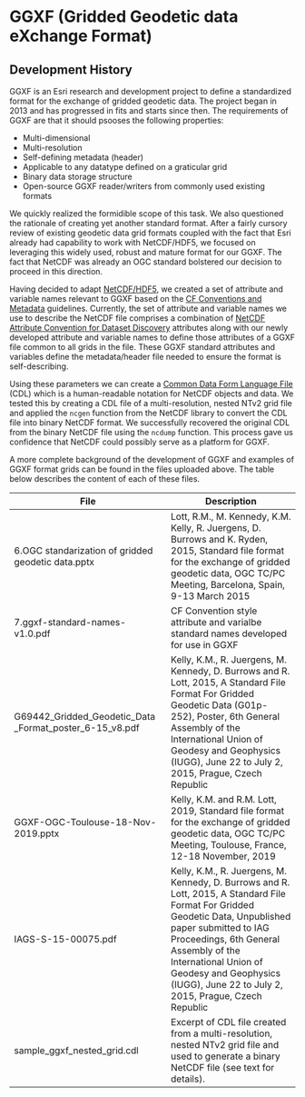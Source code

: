 # GGXF (Gridded Geodetic data eXchange Format)

## Development History
GGXF is an Esri research and development project to define a standardized format for the exchange of gridded geodetic data. The project began in 2013 and has progressed in fits and starts since then. The requirements of GGXF are that it should psooses the following properties:

- Multi-dimensional
- Multi-resolution
- Self-defining metadata (header)
- Applicable to any datatype defined on a graticular grid
- Binary data storage structure
- Open-source GGXF reader/writers from commonly used existing formats

We quickly realized the formidible scope of this task. We also questioned the rationale of creating yet another standard format. After a fairly cursory review of existing geodetic data grid formats coupled with the fact that Esri already had capability to work with NetCDF/HDF5, we focused on leveraging this widely used, robust and mature format for our GGXF. The fact that NetCDF was already an OGC standard bolstered our decision to proceed in this direction.

Having decided to adapt [NetCDF/HDF5](https://www.unidata.ucar.edu/software/netcdf/), we created a set of attribute and variable names relevant to GGXF based on the [CF Conventions and Metadata](http://cfconventions.org/) guidelines. Currently, the set of attribute and variable names we use to describe the NetCDF file comprises a combination of [NetCDF Attribute Convention for Dataset Discovery](https://www.unidata.ucar.edu/software/netcdf-java/current/metadata/DataDiscoveryAttConvention.html) attributes along with our newly developed attribute and variable names to define those attributes of a GGXF file common to all grids in the file. These GGXF standard attributes and variables define the metadata/header file needed to ensure the format is self-describing.

Using these parameters we can create a [Common Data Form Language File](https://www.unidata.ucar.edu/software/netcdf/workshops/most-recent/nc3model/Cdl.html) (CDL) which is a human-readable notation for NetCDF objects and data. We tested this by creating a CDL file of a multi-resolution, nested NTv2 grid file and applied the `ncgen` function from the NetCDF library to convert the CDL file into binary NetCDF format. We successfully recovered the original CDL from the binary NetCDF file using the `ncdump` function. This process gave us confidence that NetCDF could possibly serve as a platform for GGXF.

A more complete background of the development of GGXF and examples of GGXF format grids can be found in the files uploaded above. The table below describes the content of each of these files.

| File                                                    | Description                                                                                                                                                                                                                                                                                             |
|---------------------------------------------------------|---------------------------------------------------------------------------------------------------------------------------------------------------------------------------------------------------------------------------------------------------------------------------------------------------------|
| 6.OGC standarization of gridded geodetic data.pptx      | Lott, R.M., M. Kennedy, K.M. Kelly, R. Juergens, D. Burrows and K. Ryden, 2015,  Standard file format for the exchange of gridded geodetic data,  OGC TC/PC Meeting, Barcelona, Spain, 9-13 March 2015                                                                                                  |
| 7.ggxf-standard-names-v1.0.pdf                          | CF Convention style attribute and varialbe standard names developed for use in GGXF                                                                                                                                                                                                                     |
| G69442_Gridded_Geodetic_Data _Format_poster_6-15_v8.pdf | Kelly, K.M., R. Juergens, M. Kennedy, D. Burrows and R. Lott, 2015, A Standard File Format For Gridded Geodetic Data (G01p-252),  Poster, 6th General Assembly of the International Union of Geodesy and Geophysics (IUGG), June 22 to July 2, 2015, Prague, Czech Republic                             |
| GGXF-OGC-Toulouse-18-Nov-2019.pptx                      | Kelly, K.M. and R.M. Lott, 2019, Standard file format for the exchange of gridded geodetic data, OGC TC/PC Meeting, Toulouse, France, 12-18 November, 2019                                                                                                                                              |
| IAGS-S-15-00075.pdf                                     | Kelly, K.M., R. Juergens, M. Kennedy, D. Burrows and R. Lott, 2015, A Standard File Format For Gridded Geodetic Data, Unpublished paper submitted to IAG Proceedings, 6th General Assembly of the International Union of Geodesy and Geophysics (IUGG), June 22 to July 2, 2015, Prague, Czech Republic |
| sample_ggxf_nested_grid.cdl                             | Excerpt of CDL file created from a multi-resolution, nested NTv2 grid file and used to generate a binary NetCDF file (see text for details).                                                                                                                                                          |
